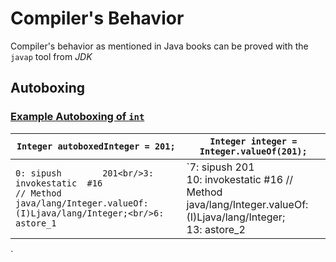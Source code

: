 # Compiler's Behavior
Compiler's behavior as mentioned in Java books can be proved with the `javap` tool from *JDK*
## Autoboxing
### [Example Autoboxing of `int`]()
|`Integer autoboxedInteger = 201;`		|`Integer integer = Integer.valueOf(201);`	|
|-----------------------------------------------|-----------------------------------------------|
`0: sipush        201<br/>3: invokestatic  #16                 // Method java/lang/Integer.valueOf:(I)Ljava/lang/Integer;<br/>6: astore_1`	|`7: sipush        201<br/>10: invokestatic  #16                 // Method java/lang/Integer.valueOf:(I)Ljava/lang/Integer;<br />13: astore_2					|
`


